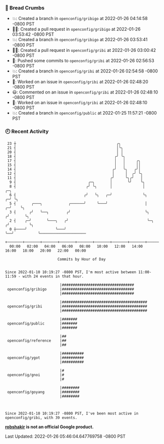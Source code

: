 ### 🍞 Bread Crumbs

 * 💥: Created a branch in `openconfig/gribigo` at 2022-01-26 04:14:58 -0800 PST
 * ✍🏼: Created a pull request in `openconfig/gribigo` at 2022-01-26 03:53:42 -0800 PST
 * 💥: Created a branch in `openconfig/gribigo` at 2022-01-26 03:53:41 -0800 PST
 * ✍🏼: Created a pull request in `openconfig/gribi` at 2022-01-26 03:00:42 -0800 PST
 * 🚢: Pushed some commits to `openconfig/gribi` at 2022-01-26 02:56:53 -0800 PST
 * 💥: Created a branch in `openconfig/gribi` at 2022-01-26 02:54:58 -0800 PST
 * 👀: Worked on an issue in `openconfig/gribi` at 2022-01-26 02:48:20 -0800 PST
 * 😃: Commented on an issue in `openconfig/gribi` at 2022-01-26 02:48:10 -0800 PST
 * 👀: Worked on an issue in `openconfig/gribi` at 2022-01-26 02:48:10 -0800 PST
 * 💥: Created a branch in `openconfig/public` at 2022-01-25 11:57:21 -0800 PST

### 🕘 Recent Activity
```
 23 ┼                                              ╭╮
 21 ┤                                              │╰╮
 20 ┤                                              │ │
 18 ┤                                             ╭╯ ╰╮
 17 ┤                                             │   │     ╭╮
 15 ┤                                             │   │     ││
 14 ┤                                            ╭╯   ╰╮   ╭╯│
 12 ┤                                            │     │  ╭╯ ╰╮
 11 ┤                                           ╭╯     ╰╮╭╯   │
  9 ┤                                 ╭─╮       │       ╰╯    ╰╮
  8 ┤                                ╭╯ ╰╮      │              │            ╭─╮
  6 ┤                               ╭╯   ╰╮   ╭─╯              ╰╮         ╭─╯ ╰╮
  5 ┤       ╭───╮            ╭──────╯     ╰───╯                 │       ╭─╯    ╰╮
  3 ┤      ╭╯   ╰──╮        ╭╯                                  ╰╮     ╭╯       ╰╮
  2 ┤    ╭─╯       ╰───╮   ╭╯                                    ╰─╮  ╭╯         ╰╮
  0 ┼────╯             ╰───╯                                       ╰──╯           ╰─────────────────────
    +───────+───────+───────+───────+───────+───────+───────+───────+───────+───────+───────+───────+────
  00:00   02:00   04:00   06:00   08:00   10:00   12:00   14:00   16:00   18:00   20:00   22:00   00:00   

						Commits by Hour of Day


Since 2022-01-10 10:19:27 -0800 PST, I'm most active between 11:00-11:59 - with 24 events in that hour.

```



```
                         |#################################
 openconfig/gribigo      |#################################
                         |#################################

                         |#######################################
 openconfig/gribi        |#######################################
                         |#######################################

                         |#######
 openconfig/public       |#######
                         |#######

                         |##
 openconfig/reference    |##
                         |##

                         |##########
 openconfig/ygot         |##########
                         |##########

                         |#
 openconfig/gnoi         |#
                         |#

                         |########
 openconfig/goyang       |########
                         |########



Since 2022-01-10 10:19:27 -0800 PST, I've been most active in openconfig/gribi, with 39 events.

```
**[robshakir](mailto:robjs@google.com) is not an official Google product.**  


Last Updated: 2022-01-26 05:46:04.647769758 -0800 PST
